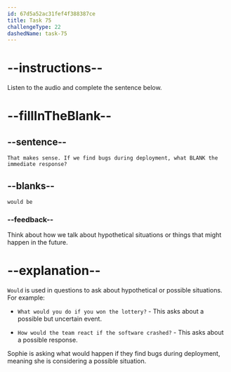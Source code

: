 ```yaml
---
id: 67d5a52ac31fef4f388387ce
title: Task 75
challengeType: 22
dashedName: task-75
---
```


<!-- (audio) Sophie: That makes sense. If we find bugs during deployment, what would be the immediate response? -->

# --instructions--

Listen to the audio and complete the sentence below.

# --fillInTheBlank--

## --sentence--

`That makes sense. If we find bugs during deployment, what BLANK the immediate response?`

## --blanks--

`would be`

### --feedback--

Think about how we talk about hypothetical situations or things that might happen in the future.

# --explanation--

`Would` is used in questions to ask about hypothetical or possible situations. For example:

- `What would you do if you won the lottery?` - This asks about a possible but uncertain event.

- `How would the team react if the software crashed?` - This asks about a possible response.

Sophie is asking what would happen if they find bugs during deployment, meaning she is considering a possible situation.
